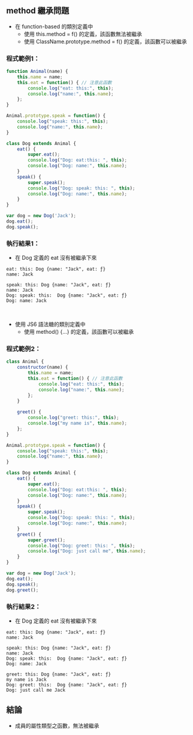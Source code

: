 ## method 繼承問題
- 在 function-based 的類別定義中
  - 使用 this.method = f() 的定義，該函數無法被繼承
  - 使用 ClassName.prototype.method = f() 的定義，該函數可以被繼承

### 程式範例1：
```javascript
function Animal(name) {
    this.name = name;
    this.eat = function() { // 注意此函數
        console.log("eat: this:", this);
        console.log("name:", this.name);
    };
}

Animal.prototype.speak = function() {
    console.log("speak: this:", this);
    console.log("name:", this.name);
}

class Dog extends Animal {
    eat() {
        super.eat();
        console.log("Dog: eat:this: ", this);
        console.log("Dog: name:", this.name);
    }
    speak() {
        super.speak();
        console.log("Dog: speak: this: ", this);
        console.log("Dog: name:", this.name);
    }
}

var dog = new Dog('Jack');
dog.eat();
dog.speak();
```

### 執行結果1：
- 在 Dog 定義的 eat 沒有被繼承下來
```
eat: this: Dog {name: "Jack", eat: ƒ}
name: Jack

speak: this: Dog {name: "Jack", eat: ƒ}
name: Jack
Dog: speak: this:  Dog {name: "Jack", eat: ƒ}
Dog: name: Jack
```

<br>

- 使用 JS6 語法糖的類別定義中
  - 使用 method() {...} 的定義，該函數可以被繼承

### 程式範例2：
```javascript
class Animal {
    constructor(name) {
        this.name = name;
        this.eat = function() { // 注意此函數
            console.log("eat: this:", this);
            console.log("name:", this.name);
        };
    }
    
    greet() {
        console.log("greet: this:", this);
        console.log("my name is", this.name);
    };
}

Animal.prototype.speak = function() {
    console.log("speak: this:", this);
    console.log("name:", this.name);
}

class Dog extends Animal {
    eat() {
        super.eat();
        console.log("Dog: eat:this: ", this);
        console.log("Dog: name:", this.name);
    }
    speak() {
        super.speak();
        console.log("Dog: speak: this: ", this);
        console.log("Dog: name:", this.name);
    }
    greet() {
        super.greet();
        console.log("Dog: greet: this: ", this);
        console.log("Dog: just call me", this.name);
    }
}

var dog = new Dog('Jack');
dog.eat();
dog.speak();
dog.greet();
```

### 執行結果2：
- 在 Dog 定義的 eat 沒有被繼承下來
```
eat: this: Dog {name: "Jack", eat: ƒ}
name: Jack

speak: this: Dog {name: "Jack", eat: ƒ}
name: Jack
Dog: speak: this:  Dog {name: "Jack", eat: ƒ}
Dog: name: Jack

greet: this: Dog {name: "Jack", eat: ƒ}
my name is Jack
Dog: greet: this:  Dog {name: "Jack", eat: ƒ}
Dog: just call me Jack
```

## 結論
- 成員的屬性類型之函數，無法被繼承

